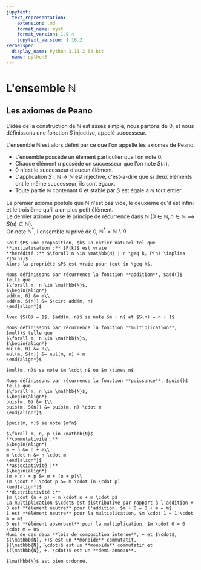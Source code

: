 ```yaml
---
jupytext:
  text_representation:
    extension: .md
    format_name: myst
    format_version: 1.0.4
    jupytext_version: 1.16.2
kernelspec:
  display_name: Python 3.11.2 64-bit
  name: python3
---
```



# L'ensemble $\mathbb{N}$

## Les axiomes de Peano

L'idée de la construction de $\mathbb{N}$ est assez simple, nous partons de 0, et nous définissons une fonction $S$ injective, appelé successeur.

L'ensemble $\mathbb{N}$ est alors défini par ce que l'on appelle les axiomes de Peano.

- L'ensemble possède un élément particulier que l’on note 0.
- Chaque élément $n$ possède un successeur que l’on note $S(n)$.
- 0 n'est le successeur d'aucun élément.
- L'application $S:\mathbb{N} \to \mathbb{N}$ est injective, c'est-à-dire que si deux éléments ont le même successeur, ils sont égaux.
- Toute partie $\mathbb{N}$ contenant 0 et stable par $S$ est égale à $\mathbb{N}$ tout entier.

Le premier axiome postule que $\mathbb{N}$ n'est pas vide, le deuxième qu'il est infini et le troisième qu'il a un plus petit élément.  
Le dernier axiome pose le principe de récurrence dans $\mathbb{N}$ $(0 \in \mathbb{N}, n \in \mathbb{N} \implies S(n) \in \mathbb{N})$.  
On note $\mathbb{N^{*}}$, l'ensemble $\mathbb{N}$ privé de 0, $\mathbb{N^{*}} = \mathbb{N} \backslash 0$

```{prf:proposition} Raisonnement par récurrence
Soit $P$ une proposition, $k$ un entier naturel tel que  
**initialisation :** $P(k)$ est vraie  
**hérédité :** $\forall n \in \mathbb{N} | n \geq k, P(n) \implies P(S(n))$  
Alors la propriété $P$ est vraie pour tout $n \geq k$.
```

```{prf:definition} Addition, multiplication et puissance
Nous définissons par récurrence la fonction **addition**, $add()$ telle que
$\forall m, n \in \mathbb{N}$,  
$\begin{align*}
add(m, 0) &= m\\
add(m, S(n)) &= S\circ add(m, n)
\end{align*}$

Avec $S(0) = 1$, $add(m, n)$ se note $m + n$ et $S(n) = n + 1$

Nous définissons par récurrence la fonction **multiplication**, $mul()$ telle que 
$\forall m, n \in \mathbb{N}$,
$\begin{align*}
mul(m, 0) &= 0\\
mul(m, S(n)) &= nul(m, n) + m
\end{align*}$

$mul(m, n)$ se note $m \cdot n$ ou $m \times n$

Nous définissons par récurrence la fonction **puissance**, $puis()$ telle que 
$\forall m, n \in \mathbb{N}$,
$\begin{align*}
puis(m, 0) &= 1\\
puis(m, S(n)) &= puis(m, n) \cdot m
\end{align*}$

$puis(m, n)$ se note $m^n$
```

```{prf:property} Propriétés de l'addition et de la multiplication
$\forall m, n, p \in \mathbb{N}$  
**commutativité :**
$\begin{align*}
m + n &= n + m\\
m \cdot n &= n \cdot m
\end{align*}$  
**associativité :**
$\begin{align*}
(m + n) + p &= m + (n + p)\\
(m \cdot n) \cdot p &= m \cdot (n \cdot p)
\end{align*}$  
**distributivité :**
$m \cdot (n + p) = m \cdot n + m \cdot p$  
La multiplication $\cdot$ est distributive par rapport à l'addition +  
0 est **élément neutre** pour l'addition, $m + 0 = 0 + m = m$  
1 est **élément neutre** pour la multiplication, $m \cdot 1 = 1 \cdot m = m$  
0 est **élément absorbant** pour la multiplication, $m \cdot 0 = 0 \cdot m = 0$  
Muni de ces deux **lois de composition interne**, + et $\cdot$,  
$(\mathbb{N}, +)$ est un **monoïde** commutatif,  
$(\mathbb{N}, \cdot)$ est un **monoïde** commutatif et  
$(\mathbb{N}, +, \cdot)$ est un **demi-anneau**.
```

```{prf:property}
$\mathbb{N}$ est bien ordonné.
```

